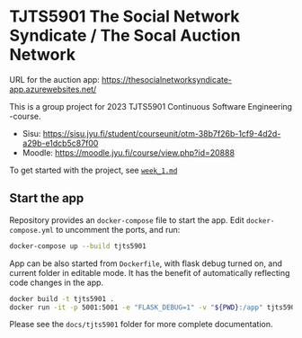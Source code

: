 # TJTS5901 The Social Network Syndicate / The Socal Auction Network

URL for the auction app: https://thesocialnetworksyndicate-app.azurewebsites.net/


This is a group project for 2023 TJTS5901 Continuous Software Engineering -course.

- Sisu: <https://sisu.jyu.fi/student/courseunit/otm-38b7f26b-1cf9-4d2d-a29b-e1dcb5c87f00>
- Moodle: <https://moodle.jyu.fi/course/view.php?id=20888>


To get started with the project, see [`week_1.md`](./week_1.md)

## Start the app

Repository provides an `docker-compose` file to start the app. Edit `docker-compose.yml` to uncomment the ports, and run:

```sh
docker-compose up --build tjts5901
```

App can be also started from `Dockerfile`, with flask debug turned on, and current folder in editable mode. It has the benefit of automatically reflecting code changes in the app.

```sh
docker build -t tjts5901 .
docker run -it -p 5001:5001 -e "FLASK_DEBUG=1" -v "${PWD}:/app" tjts5901
```

Please see the `docs/tjts5901` folder for more complete documentation.
